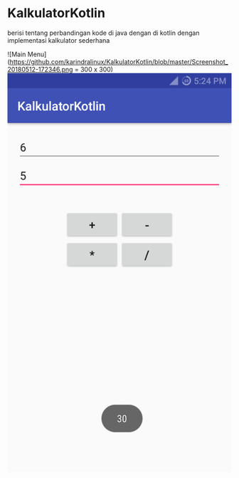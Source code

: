 # KalkulatorKotlin
berisi tentang perbandingan kode di java dengan di kotlin dengan implementasi kalkulator sederhana

![Main Menu](https://github.com/karindralinux/KalkulatorKotlin/blob/master/Screenshot_20180512-172346.png = 300 x 300)
![Kalkulator](https://github.com/karindralinux/KalkulatorKotlin/blob/master/Screenshot_20180512-172405.png)
